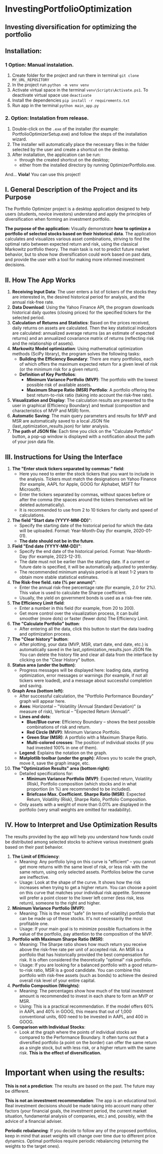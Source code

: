 # InvestingPortfolioOptimization
## Investing diversification for optimizing the portfolio

## Installation:
### 1 Option: Manual instalation.
1. Create folder for the project and run there in terminal `git clone MY_URL_REPOSITORY`
2. In the project run `python -m venv venv`
3. Activate virtual space in the terminal `venv\Scripts\Activate.ps1`. To deactivate virtual space use `deactivate`
4. Install the dependencies `pip install -r requirements.txt`
5. Run app in the terminal `python main_app.py`

### 2. Option: Instalation from release.
1. Double-click on the `.exe` of the installer (for example: PortfolioOptimizerSetup.exe) and follow the steps of the installation wizard.
2. The installer will automatically place the necessary files in the folder selected by the user and create a shortcut on the desktop.
3. After installation, the application can be run:
    - through the created shortcut on the desktop;
    - either from the installed directory by running OptimizerPortfolio.exe.

And... **Viola!** You can use this project!

## I. General Description of the Project and its Purpose
The Portfolio Optimizer project is a desktop application designed to help users (students, novice investors) understand and apply the principles of diversification when forming an investment portfolio.

**The purpose of the application:**
Visually demonstrate **how to optimize a portfolio of selected stocks based on their historical data**. The application calculates and visualizes various asset combinations, striving to find the optimal ratio between expected return and risk, using the classical Markowitz portfolio theory. The main task is not to predict future market behavior, but to show how diversification could work based on past data, and provide the user with a tool for making more informed investment decisions.

## II. How The App Works
1. **Receiving Input Data**: The user enters a list of tickers of the stocks they are interested in, the desired historical period for analysis, and the annual risk-free rate.
2. **Data Download**: Using the Yahoo Finance API, the program downloads historical daily quotes (closing prices) for the specified tickers for the selected period.
3. **Calculation of Returns and Statistics**: Based on the prices received, daily returns on assets are calculated. Then the key statistical indicators are calculated: annualized average returns (as an estimate of expected returns) and an annualized covariance matrix of returns (reflecting risk and the relationship of assets).
4. **Markowitz Model optimization**: Using mathematical optimization methods (SciPy library), the program solves the following tasks:
    - **Building the Efficiency Boundary**: There are many portfolios, each of which offers the maximum expected return for a given level of risk (or the minimum risk for a given return).
    - **Definition of Key Portfolios**:
        - **Minimum Variance Portfolio (MVP)**: The portfolio with the lowest possible risk of available assets.
        - **Maximum Sharpe Ratio (MSR) Portfolio**: A portfolio offering the best return-to-risk ratio (taking into account the risk-free rate).
5. **Visualization and Display**: The calculation results are presented to the user in graphical (Efficiency Boundary) and textual (composition and characteristics of MVP and MSR) form.
6. **Automatic Saving**: The main query parameters and results for MVP and MSR are automatically saved to a local JSON file (last_optimization_results.json) for later analysis.
7. **The path of JSON file**: Each time you click on the "Calculate Portfolio" button, a pop-up window is displayed with a notification about the path of your josn data file.

## III. Instructions for Using the Interface
1. **The "Enter stock tickers separated by commas:" field**:
    - Here you need to enter the stock tickers that you want to include in the analysis. Tickers must match the designations on Yahoo Finance (for example, AAPL for Apple, GOOG for Alphabet, MSFT for Microsoft).
    - Enter the tickers separated by commas, without spaces before or after the comma (the spaces around the tickers themselves will be deleted automatically).
    - It is recommended to use from 2 to 10 tickers for clarity and speed of calculations.
2. **The field "Start date (YYYY-MM-DD)**":
    - Specify the starting date of the historical period for which the data will be uploaded. Format: Year-Month-Day (for example, 2020-01-01).
    - **The date should not be in the future**.
3. **Field "End date (YYYY-MM-DD)"**:
    - Specify the end date of the historical period. Format: Year-Month-Day (for example, 2023-12-31).
    - The date must not be earlier than the starting date. If a current or future date is specified, it will be automatically adjusted to yesterday.
    - The recommended minimum analysis period is at least 1-2 years to obtain more stable statistical estimates.
4. **The Risk-free field. rate (% per annum)"**:
    - Enter the annual risk-free percentage rate (for example, 2.0 for 2%). This value is used to calculate the Sharpe coefficient.
    - Usually, the yield on government bonds is used as a risk-free rate.
5. **The Efficiency Limit field**:
    - Enter a number in this field (for example, from 20 to 200).
    - Get more control over the visualization process, it can build smoother (more dots) or faster (fewer dots) The Efficiency Limit.
6. **The "Calculate Portfolio" button**:
    - After entering all the data, click this button to start the data loading and optimization process.
7. **The "Clear history" button**:
    -  After plotting, your data (MVP, MSR, start date, end date, etc.) is automatically saved in the last_optimization_results.json JSON file. You can delete the history file and clear all data from the interface by clicking on the "Clear History" button. 
8. **Status area (under the button)**:
    - Progress messages will be displayed here: loading data, starting optimization, error messages or warnings (for example, if not all tickers were loaded), and a message about successful completion and saving.
9. **Graph Area (bottom left)**:
    - After successful calculation, the "Portfolio Performance Boundary" graph will appear here.
    - **Axes**: Horizontal – "Volatility (Annual Standard Deviation)" (a measure of risk), Vertical – "Expected Return (Annual)".
    - **Lines and dots**:
        - **Blue/Blue curve**: Efficiency Boundary – shows the best possible combinations of risk and return.
        - **Red Circle (MVP)**: Minimum Variance Portfolio.
        - **Green Star (MSR)**: A portfolio with a Maximum Sharpe Ratio.
        - **Multi-colored crosses**: The position of individual stocks (if you had invested 100% in one of them).
    - **Legend**: Explains the notation on the graph.
    - **Matplotlib toolbar (under the graph)**: Allows you to scale the graph, move it, save the graph image, etc.
10. **The "Optimization Results" area (bottom right)**:
    - Detailed specifications for:
        - **Minimum Variance Portfolio (MVP)**: Expected return, Volatility (Risk), Portfolio composition (which stocks and in what proportion (in %) are recommended to be included).
        - **Briefcase Max. Coefficient. Sharpe Ratio (MSR)**: Expected Return, Volatility (Risk), Sharpe Ratio, Portfolio Composition.
    - Only assets with a weight of more than 0.01% are displayed in the portfolio (very small weights are omitted for readability).

## IV. How to Interpret and Use Optimization Results
The results provided by the app will help you understand how funds could be distributed among selected stocks to achieve various investment goals based on their past behavior.

1. **The Limit of Efficiency**:
    - Meaning: Any portfolio lying on this curve is "efficient" – you cannot get more returns with the same level of risk, or less risk with the same return, using only selected assets. Portfolios below the curve are ineffective.
    - Usage: Look at the shape of the curve. It shows how the risk increases when trying to get a higher return. You can choose a point on this curve that matches your individual risk appetite. Someone will prefer a point closer to the lower left corner (less risk, less return), someone to the right and higher.
2. **Minimum Variance Portfolio (MVP)**:
    - Meaning: This is the most "safe" (in terms of volatility) portfolio that can be made up of these stocks. It's not necessarily the most profitable one.
    - Usage: If your main goal is to minimize possible fluctuations in the value of the portfolio, pay attention to the composition of the MVP.
3. **Portfolio with Maximum Sharpe Ratio (MSR)**:
    - Meaning: The Sharpe ratio shows how much return you receive above the risk-free rate per unit of accepted risk. An MSR is a portfolio that has historically provided the best compensation for risk. It is often considered the theoretically "optimal" risk portfolio.
    - Usage: If you are looking for a balanced portfolio with a good return–to-risk ratio, MSR is a good candidate. You can combine this portfolio with risk-free assets (such as bonds) to achieve the desired overall risk level of your entire capital.
4. **Portfolio Composition (Weights)**:
    - Meaning: The percentages show how much of the total investment amount is recommended to invest in each share to form an MVP or MSR.
    - Using: This is a practical recommendation. If the model offers 60% in AAPL and 40% in GOOG, this means that out of 1,000 conventional units, 600 need to be invested in AAPL, and 400 in GOOG.
5. **Comparison with Individual Stocks**:
    - Look at the graph where the points of individual stocks are compared to the Performance Boundary. It often turns out that a diversified portfolio (a point on the border) can offer the same return as a single stock, but with less risk, or a higher return with the same risk. **This is the effect of diversification.**

# Important when using the results:
**This is not a prediction**: The results are based on the past. The future may be different.

**This is not an investment recommendation**: The app is an educational tool. Real investment decisions should be made taking into account many other factors (your financial goals, the investment period, the current market situation, fundamental analysis of companies, etc.) and, possibly, with the advice of a financial adviser.

**Periodic rebalancing**: If you decide to follow any of the proposed portfolios, keep in mind that asset weights will change over time due to different price dynamics. Optimal portfolios require periodic rebalancing (returning the weights to the target ones).
